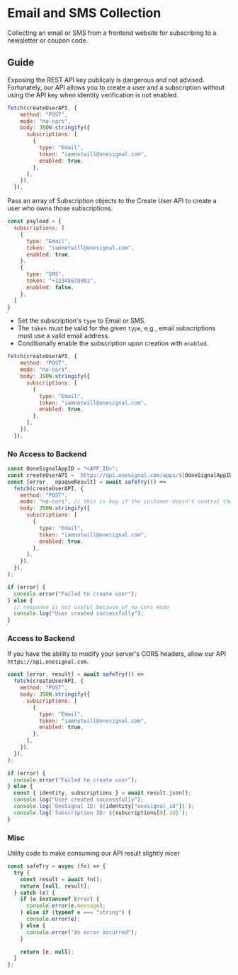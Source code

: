 # Email and SMS Collection

Collecting an email or SMS from a frontend website for subscribing to a newsletter or coupon code.

## Guide

Exposing the REST API key publicaly is dangerous and not advised. Fortunately, our API allows you to create a user and a subscription without using the API key when identity verification is not enabled.

```javascript
fetch(createUserAPI, {
    method: "POST",
    mode: "no-cors",
    body: JSON.stringify({
      subscriptions: [
        {
          type: "Email",
          token: "iamnotwill@onesignal.com",
          enabled: true,
        },
      ],
    }),
  }),
```

Pass an array of Subscription objects to the Create User API to create a user who owns those subscriptions.

```javascript
const payload = {
  subscriptions: [
    {
      type: "Email",
      token: "iamnotwill@onesignal.com",
      enabled: true,
    },
    {
      type: "SMS",
      token: "+12345678901",
      enabled: false,
    },
  ]
}
```

* Set the subscription's `type` to Email or SMS.
* The `token` must be valid for the given `type`, e.g., email subscriptions must use a valid email address.
* Conditionally enable the subscription upon creation with `enabled`.

```javascript
fetch(createUserAPI, {
    method: "POST",
    mode: "no-cors",
    body: JSON.stringify({
      subscriptions: [
        {
          type: "Email",
          token: "iamnotwill@onesignal.com",
          enabled: true,
        },
      ],
    }),
  }),
```

### No Access to Backend

```javascript
const OoneSignalAppID = "<APP_ID>";
const createUserAPI = `https://api.onesignal.com/apps/${OoneSignalAppID}/users`;
const [error, _opaqueResult] = await safeTry(() =>
  fetch(createUserAPI, {
    method: "POST",
    mode: "no-cors", // this is key if the customer doesn't control their server'
    body: JSON.stringify({
      subscriptions: [
        {
          type: "Email",
          token: "iamnotwill@onesignal.com",
          enabled: true,
        },
      ],
    }),
  }),
);

if (error) {
  console.error("Failed to create user");
} else {
  // response is not useful because of no-cors mode
  console.log("User created successfully");
}
```

### Access to Backend

If you have the ability to modify your server's CORS headers, allow our API `https://api.onesignal.com`.

```javascript
const [error, result] = await safeTry(() =>
  fetch(createUserAPI, {
    method: "POST",
    body: JSON.stringify({
      subscriptions: [
        {
          type: "Email",
          token: "iamnotwill@onesignal.com",
          enabled: true,
        },
      ],
    }),
  }),
);

if (error) {
  console.error("Failed to create user");
} else {
  const { identity, subscriptions } = await result.json();
  console.log("User created successfully");
  console.log(`OneSignal ID: ${identity["onesignal_id"]}`);
  console.log(`Subscription ID: ${subscriptions[0].id}`);
}
```

### Misc

Utility code to make consuming our API result slightly nicer

```javascript
const safeTry = async (fn) => {
  try {
    const result = await fn();
    return [null, result];
  } catch (e) {
    if (e instanceof Error) {
      console.error(e.message);
    } else if (typeof e === "string") {
      console.error(e);
    } else {
      console.error("An error occurred");
    }

    return [e, null];
  }
};
```
